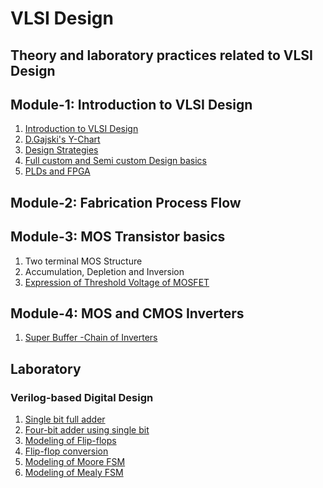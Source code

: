 # VLSI Design
## Theory and laboratory practices related to VLSI Design
## Module-1: Introduction to VLSI Design ##
1. [Introduction to VLSI Design](https://github.com/charlie2951/vlsi/blob/main/theory/module1/Intro.md)
2. [D.Gajski's Y-Chart](https://github.com/charlie2951/vlsi/blob/main/theory/module1/ychart.md)
3. [Design Strategies](https://github.com/charlie2951/vlsi/blob/main/theory/module1/design_strategy.md)
4. [Full custom and Semi custom Design basics](https://github.com/charlie2951/vlsi/blob/main/theory/module1/design_style.md)
5. [PLDs and FPGA](https://github.com/charlie2951/vlsi/blob/main/theory/module1/programmable_asic.md)

## Module-2: Fabrication Process Flow ##

## Module-3: MOS Transistor basics ##
1. Two terminal MOS Structure
2. Accumulation, Depletion and Inversion
3. [Expression of Threshold Voltage of MOSFET](https://github.com/charlie2951/vlsi/blob/main/theory/module3/vth_component.md)

## Module-4: MOS and CMOS Inverters ##
1. [Super Buffer -Chain of Inverters](https://github.com/charlie2951/vlsi/blob/main/theory/module4/super_buffer.md)

## Laboratory ##
### Verilog-based Digital Design 
1. [Single bit full adder](https://github.com/charlie2951/vlsi/blob/main/laboratory/adder1.md)
2. [Four-bit adder using single bit](https://github.com/charlie2951/vlsi/blob/main/laboratory/fadder4.md)
3. [Modeling of Flip-flops](https://github.com/charlie2951/vlsi/blob/main/laboratory/flipflop.md)
4. [Flip-flop conversion](https://github.com/charlie2951/vlsi/blob/main/laboratory/flipflop_conversion.md)
5. [Modeling of Moore FSM](https://github.com/charlie2951/vlsi/blob/main/laboratory/moore.md)
6. [Modeling of Mealy FSM](https://github.com/charlie2951/vlsi/blob/main/laboratory/mealy.md)
